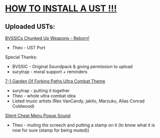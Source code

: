 # [HOW TO INSTALL A UST !!!](https://github.com/UntotenTheo/TheosUSTStuff/blob/main/USTInstall.md)

## Uploaded USTs:
[BVSSICs Chunked Up Weapons - Reborn!](https://github.com/UntotenTheo/TheosUSTStuff/releases/tag/v1.0-BVSSICsReborn)
- Theo - UST Port

Special Thanks:
- BVSSIC - Original Soundpack & giving permission to upload
- surytrap - moral support + reminders




[7-1 Garden Of Forking Paths Ultra Combat Theme](https://github.com/UntotenTheo/TheosUSTStuff/releases/edit/v1.0-7-1UltraCombatTheme)
- surytrap - putting it together
- Theo - whole ultra combat idea
- Listed music artists (Rex VanCandy, jakito, Marzuku, Alias Conrad Coldwood)




 [Silent Cheat Menu Popup Sound](https://github.com/UntotenTheo/TheosUSTStuff/releases/tag/v1.0-SilentCheatMenuPopup)
 - Theo - muting the screech and putting a stamp on it (to know what it is now for sure (stamp for being muted))
